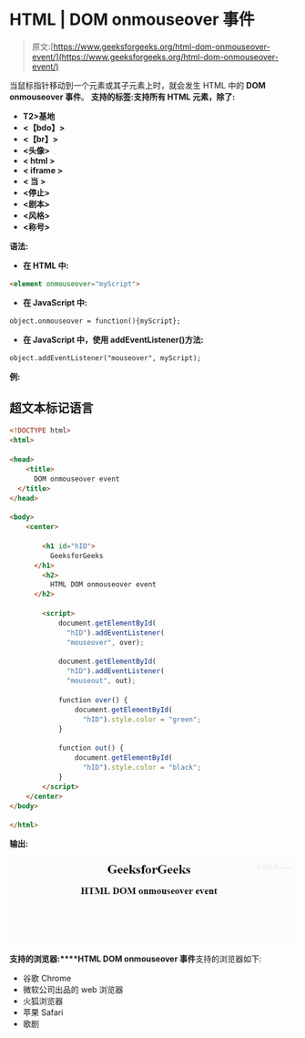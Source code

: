 # HTML | DOM onmouseover 事件

> 原文:[https://www.geeksforgeeks.org/html-dom-onmouseover-event/](https://www.geeksforgeeks.org/html-dom-onmouseover-event/)

当鼠标指针移动到一个元素或其子元素上时，就会发生 HTML 中的 **DOM onmouseover 事件**。
**支持的标签:支持所有 HTML 元素，除了:**

*   **T2>基地**
*   **<【bdo】>**
*   **<【br】>**
*   **<头像>**
*   **< html >**
*   **< iframe >**
*   **< 当 >**
*   **<停止>**
*   **<剧本>**
*   **<风格>**
*   **<称号>**

**语法:**

*   **在 HTML 中:**

```html
<element onmouseover="myScript">
```

*   **在 JavaScript 中:**

```html
object.onmouseover = function(){myScript};
```

*   **在 JavaScript 中，使用 addEventListener()方法:**

```html
object.addEventListener("mouseover", myScript);
```

**例:**

## 超文本标记语言

```html
<!DOCTYPE html>
<html>

<head>
    <title>
      DOM onmouseover event
  </title>
</head>

<body>
    <center>

        <h1 id="hID">
          GeeksforGeeks
      </h1>
        <h2>
          HTML DOM onmouseover event
      </h2>

        <script>
            document.getElementById(
              "hID").addEventListener(
              "mouseover", over);

            document.getElementById(
              "hID").addEventListener(
              "mouseout", out);

            function over() {
                document.getElementById(
                  "hID").style.color = "green";
            }

            function out() {
                document.getElementById(
                  "hID").style.color = "black";
            }
        </script>
    </center>
</body>

</html>
```

**输出:**

![](img/e0b727a51e03feb03c8d8e0e157ed2d6.png)

**支持的浏览器:****HTML DOM onmouseover 事件**支持的浏览器如下:

*   谷歌 Chrome
*   微软公司出品的 web 浏览器
*   火狐浏览器
*   苹果 Safari
*   歌剧